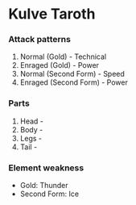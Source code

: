 # Kulve Taroth

### Attack patterns
1. Normal (Gold) - Technical
2. Enraged (Gold) - Power
3. Normal (Second Form) - Speed
4. Enraged (Second Form) - Power

### Parts
1. Head - 
2. Body - 
3. Legs - 
4. Tail - 

### Element weakness
- Gold: Thunder
- Second Form: Ice